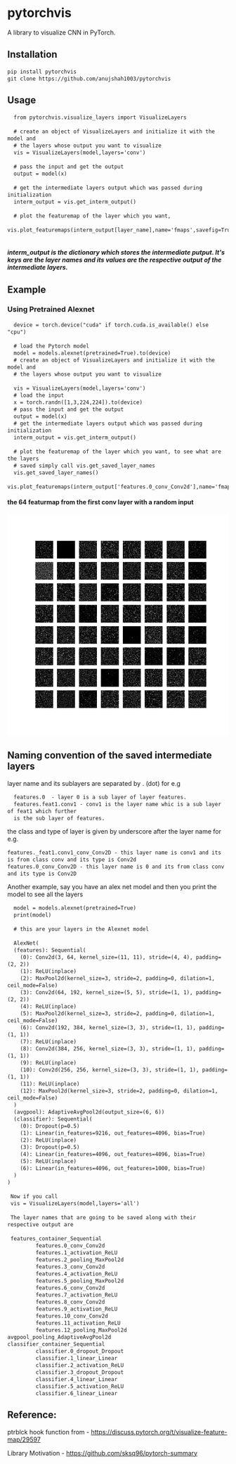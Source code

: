 # pytorchvis
A library to visualize CNN in PyTorch.
## Installation

```
pip install pytorchvis
git clone https://github.com/anujshah1003/pytorchvis
```
## Usage
```
  from pytorchvis.visualize_layers import VisualizeLayers

  # create an object of VisualizeLayers and initialize it with the model and 
  # the layers whose output you want to visualize        
  vis = VisualizeLayers(model,layers='conv')

  # pass the input and get the output
  output = model(x)

  # get the intermediate layers output which was passed during initialization
  interm_output = vis.get_interm_output()

  # plot the featuremap of the layer which you want,
  vis.plot_featuremaps(interm_output[layer_name],name='fmaps',savefig=True)
  
```
##### interm_output is the dictionary which stores the intermediate putput. It's keys are the layer names and its values are the respective output of the intermediate layers.

## Example
### Using Pretrained Alexnet
```
  device = torch.device("cuda" if torch.cuda.is_available() else "cpu")

  # load the Pytorch model
  model = models.alexnet(pretrained=True).to(device)
  # create an object of VisualizeLayers and initialize it with the model and 
  # the layers whose output you want to visualize

  vis = VisualizeLayers(model,layers='conv')
  # load the input
  x = torch.randn([1,3,224,224]).to(device)
  # pass the input and get the output
  output = model(x)
  # get the intermediate layers output which was passed during initialization
  interm_output = vis.get_interm_output()

  # plot the featuremap of the layer which you want, to see what are the layers
  # saved simply call vis.get_saved_layer_names
  vis.get_saved_layer_names()
  vis.plot_featuremaps(interm_output['features.0_conv_Conv2d'],name='fmaps',savefig=True)

```
#### the 64 featurmap from the first conv layer with a random input
![](https://github.com/anujshah1003/pytorchvis/blob/master/pytorchvis/output_imgs/noise_inpt_fmap-1.jpg)

## Naming convention of the saved intermediate layers

layer name and its sublayers are separated by . (dot) for e.g
```
  features.0  - layer 0 is a sub layer of layer features.
  features.feat1.conv1 - conv1 is the layer name whic is a sub layer of feat1 which further
  is the sub layer of features.
```
the class and type of layer is given by underscore after the layer name for e.g.
```
features._feat1.conv1_conv_Conv2D - this layer name is conv1 and its is from class conv and its type is Conv2d
features.0_conv_Conv2D - this layer name is 0 and its from class conv and its type is Conv2D
```
Another example, say you have an alex net model and then you print the model to see all the layers
```
  model = models.alexnet(pretrained=True)
  print(model)
  
  # this are your layers in the Alexnet model
  
  AlexNet(
  (features): Sequential(
    (0): Conv2d(3, 64, kernel_size=(11, 11), stride=(4, 4), padding=(2, 2))
    (1): ReLU(inplace)
    (2): MaxPool2d(kernel_size=3, stride=2, padding=0, dilation=1, ceil_mode=False)
    (3): Conv2d(64, 192, kernel_size=(5, 5), stride=(1, 1), padding=(2, 2))
    (4): ReLU(inplace)
    (5): MaxPool2d(kernel_size=3, stride=2, padding=0, dilation=1, ceil_mode=False)
    (6): Conv2d(192, 384, kernel_size=(3, 3), stride=(1, 1), padding=(1, 1))
    (7): ReLU(inplace)
    (8): Conv2d(384, 256, kernel_size=(3, 3), stride=(1, 1), padding=(1, 1))
    (9): ReLU(inplace)
    (10): Conv2d(256, 256, kernel_size=(3, 3), stride=(1, 1), padding=(1, 1))
    (11): ReLU(inplace)
    (12): MaxPool2d(kernel_size=3, stride=2, padding=0, dilation=1, ceil_mode=False)
  )
  (avgpool): AdaptiveAvgPool2d(output_size=(6, 6))
  (classifier): Sequential(
    (0): Dropout(p=0.5)
    (1): Linear(in_features=9216, out_features=4096, bias=True)
    (2): ReLU(inplace)
    (3): Dropout(p=0.5)
    (4): Linear(in_features=4096, out_features=4096, bias=True)
    (5): ReLU(inplace)
    (6): Linear(in_features=4096, out_features=1000, bias=True)
  )
)
  
 Now if you call 
 vis = VisualizeLayers(model,layers='all')
 
 The layer names that are going to be saved along with their respective output are 
 
 features_container_Sequential
         features.0_conv_Conv2d
         features.1_activation_ReLU
         features.2_pooling_MaxPool2d
         features.3_conv_Conv2d
         features.4_activation_ReLU
         features.5_pooling_MaxPool2d
         features.6_conv_Conv2d
         features.7_activation_ReLU
         features.8_conv_Conv2d
         features.9_activation_ReLU
         features.10_conv_Conv2d
         features.11_activation_ReLU
         features.12_pooling_MaxPool2d
avgpool_pooling_AdaptiveAvgPool2d
classifier_container_Sequential
         classifier.0_dropout_Dropout
         classifier.1_linear_Linear
         classifier.2_activation_ReLU
         classifier.3_dropout_Dropout
         classifier.4_linear_Linear
         classifier.5_activation_ReLU
         classifier.6_linear_Linear

```

## Reference:

ptrblck hook function from - https://discuss.pytorch.org/t/visualize-feature-map/29597

Library Motivation - https://github.com/sksq96/pytorch-summary
